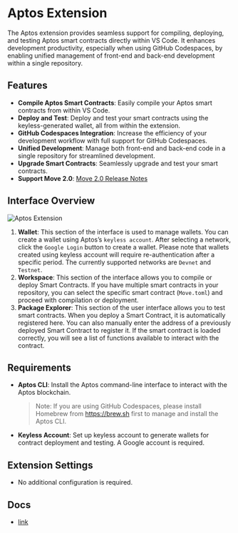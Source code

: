 # Aptos Extension

The Aptos extension provides seamless support for compiling, deploying, and testing Aptos smart contracts directly within VS Code. It enhances development productivity, especially when using GitHub Codespaces, by enabling unified management of front-end and back-end development within a single repository.

## Features

+ **Compile Aptos Smart Contracts**: Easily compile your Aptos smart contracts from within VS Code.
+ **Deploy and Test**: Deploy and test your smart contracts using the keyless-generated wallet, all from within the extension.
+ **GitHub Codespaces Integration**: Increase the efficiency of your development workflow with full support for GitHub Codespaces.
+ **Unified Development**: Manage both front-end and back-end code in a single repository for streamlined development.
+ **Upgrade Smart Contracts**: Seamlessly upgrade and test your smart contracts.
+ **Support Move 2.0**: [Move 2.0 Release Notes](https://aptos.dev/en/build/smart-contracts/book/move-2.0)

## Interface Overview

![Aptos Extension](https://docs.zktx.io/images/aptos-extension.png)

1. **Wallet**: This section of the interface is used to manage wallets. You can create a wallet using Aptos’s `keyless account`. After selecting a network, click the `Google Login` button to create a wallet. Please note that wallets created using keyless account will require re-authentication after a specific period. The currently supported networks are `Devnet` and `Testnet`.
1. **Workspace**: This section of the interface allows you to compile or deploy Smart Contracts. If you have multiple smart contracts in your repository, you can select the specific smart contract (`Move.toml`) and proceed with compilation or deployment.
1. **Package Explorer**: This section of the user interface allows you to test smart contracts. When you deploy a Smart Contract, it is automatically registered here. You can also manually enter the address of a previously deployed Smart Contract to register it. If the smart contract is loaded correctly, you will see a list of functions available to interact with the contract.

## Requirements

+ **Aptos CLI**: Install the Aptos command-line interface to interact with the Aptos blockchain.
  > <i class="fa fa-info-circle" aria-hidden="true"></i> Note: If you are using GitHub Codespaces, please install Homebrew from https://brew.sh first to manage and install the Aptos CLI.
+ **Keyless Account**: Set up keyless account to generate wallets for contract deployment and testing. A Google account is required.

## Extension Settings

+ No additional configuration is required.

## Docs

+ [link](https://docs.zktx.io/vsce/aptos/)

